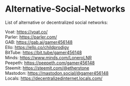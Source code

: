 # Alternative-Social-Networks
List of alternative or decentralized social networks:

Voat: https://voat.co/  
Parler: https://parler.com/  
GAB: https://gab.ai/gamer456148  
Ello: https://ello.co/childprodigy  
BitTube: https://bit.tube/gamer456148  
Minds: https://www.minds.com/LoneroLNR  
Peepeth: https://peepeth.com/gamer456148  
Steemit: https://steemit.com/@etherstone  
Mastodon: https://mastodon.social/@gamer456148  
Locals: https://decentralizedinternet.locals.com/
